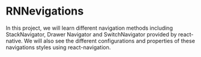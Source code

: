 # RNNevigations
In this project, we will learn different navigation methods including StackNavigator, Drawer Navigator and SwitchNavigator provided by react-native. We will also see the different configurations and properties of these navigations styles using react-navigation.
